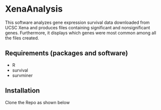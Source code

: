 # XenaAnalysis
This software analyzes gene expression survival data downloaded from UCSC Xena and produces files containing significant and nonsignificant genes. Furthermore, it displays which genes were most common among all the files created. 
## Requirements (packages and software)
* R
* survival
* survminer
## Installation
Clone the Repo as shown below

